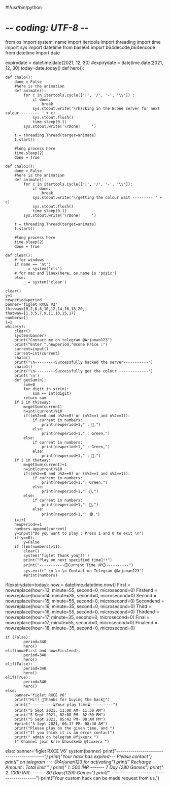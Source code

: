 
#!/usr/bin/python
# -*- coding: UTF-8 -*-

from os import system, name
import itertools
import threading
import time
import sys
import datetime
from base64 import b64decode,b64encode
from datetime import date

expirydate = datetime.date(2021, 12, 30)
#expirydate = datetime.date(2021, 12, 30)
today=date.today()
def hero():

    def chalo():
        done = False
        #here is the animation
        def animate():
            for c in itertools.cycle(['|', '/', '-', '\\']) :
                if done:
                    break
                sys.stdout.write('\rhacking in the Bcone server for next colour--------- ' + c)
                sys.stdout.flush()
                time.sleep(0.1)
            sys.stdout.write('\rDone!     ')

        t = threading.Thread(target=animate)
        t.start()

        #long process here
        time.sleep(2)
        done = True

    def chalo1():
        done = False
        #here is the animation
        def animate():
            for c in itertools.cycle(['|', '/', '-', '\\']):
                if done:
                    break
                sys.stdout.write('\rgetting the colour wait --------- ' + c)
                sys.stdout.flush()
                time.sleep(0.1)
            sys.stdout.write('\rDone!     ')

        t = threading.Thread(target=animate)
        t.start()

        #long process here
        time.sleep(2)
        done = True

    def clear():
        # for windows
        if name == 'nt':
            _ = system('cls')
        # for mac and linux(here, os.name is 'posix')
        else:
            _ = system('clear')

    clear()
    y=1
    newperiod=period
    banner='figlet RXCE V2'
    thisway=[0,2,6,8,10,12,14,16,18,20,]
    thatway=[1,3,5,7,9,11,13,15,17]
    numbers=[]
    i=1
    while(y):
        clear()
        system(banner)
        print("Contact me on telegram @Arjunan123")
        print("Enter ",newperiod,"Bcone Price :")
        current=input()
        current=int(current)
        chalo()
        print("\n---------Successfully hacked the server-----------")
        chalo1()
        print("\n---------Successfully got the colour -------------")
        print('\n')
        def getSum(n):
            sum=0
            for digit in str(n):
                sum += int(digit)
            return sum
        if i in thisway:
            m=getSum(current)
            n=int(current)%10
            if((m%2==0 and n%2==0) or (m%2==1 and n%2==1)):
                if current in numbers:
                    print(newperiod+1," : 🔴,")
                else:
                    print(newperiod+1," : Green,")
            else:
                if current in numbers:
                    print(newperiod+1," : Green,")
                else:
                    print(newperiod+1," : 🔴,")
        if i in thatway:
            m=getSum(current)+1
            n=int(current)%10
            if((m%2==0 and n%2==0) or (m%2==1 and n%2==1)):
                if current in numbers:
                    print(newperiod+1,": Green,")
                else:
                    print(newperiod+1,": 🔴,")
            else:
                if current in numbers:
                    print(newperiod+1,": 🔴,")
                else:
                    print(newperiod+1,": 🟢,")
        i=i+1
        newperiod+=1
        numbers.append(current)
        y=input("Do you want to play : Press 1 and 0 to exit \n")
        if(y==0):
            y=False
        if (len(numbers)>11):
            clear()
            system('figlet Thank you🤑!!')
            print("Play on next specified time🤑!!")
            print("-----------⏱️Current Time UP⏱️----------")
            sys.exit(" \n \n \n Contact on Telegram @Arjunan123")
            #print(numbers)
  



if(expirydate>today):
    now = datetime.datetime.now()
    First = now.replace(hour=13, minute=55, second=0, microsecond=0)
    Firstend = now.replace(hour=14, minute=35, second=0, microsecond=0)
    Second = now.replace(hour=15, minute=55, second=0, microsecond=0)
    Secondend = now.replace(hour=16, minute=35, second=0, microsecond=0)
    Third = now.replace(hour=16, minute=55, second=0, microsecond=0)
    Thirdend = now.replace(hour=17, minute=35, second=0, microsecond=0)
    Final = now.replace(hour=17, minute=55, second=0, microsecond=0)
    Finalend = now.replace(hour=18, minute=35, second=0, microsecond=0)

    if (False):
            period=340
            hero()
    elif(now>First and now<Firstend):
            period=340
            hero()
    elif(False):
            period=340
            hero()
    elif(True):
            period=340
            hero()
    else:
        banner='figlet RXCE V6'
        print("Hi!! 🤑Thanks for buying the hack🤑")
        print("----------⌛Your play time⌛----------")
        print("5 Sept 2021, 11:00 AM- 11:30 AM")
        print("5 Sept 2021, 02:00 PM- 02:30 PM")
        print("5 Sept 2021, 05:42 PM- 08:AM PM")
        #print("5 Sept 2021, 06:37 PM- 08:30 AM")
        print("Please play on the given time, and ")
        print("If you think it is an error contact")
        print(" admin on telegram @fixxerx ")
        (" Channel join krle bhosdke😁 @fixxerx ")

else:
    banner='figlet RXCE V6'
    system(banner)
    print("*---------*----------*-------------*----------*")
    print("Your hack has expired--- Please contact")
    print(" on telegram ----@Arjunan123 for activating")
    print(" Recharge Amount :        Total limit " )
    print(" 1.     500 INR -------  7 Day (280 Games")
    print(" 2.     1000 INR -------  30 Days(1200 Games")
    print("*---------*----------*-------------*----------*")
    print("Your custom hack can be made request from us.")
